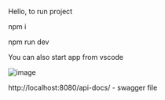 Hello,
to run project

npm i

npm run dev

You can also start app from vscode

![image](https://user-images.githubusercontent.com/16467415/229203181-700a9c53-fed9-4e97-ab94-3f3feed229f4.png)

http://localhost:8080/api-docs/ - swagger file



